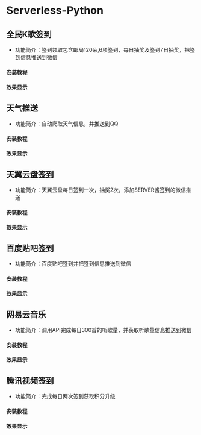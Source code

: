 # Serverless-Python


## 全民K歌签到
* 功能简介：签到领取包含邮局120朵,6项签到，每日抽奖及签到7日抽奖，把签到信息推送到微信

#### 安装教程

#### 效果显示


## 天气推送
* 功能简介：自动爬取天气信息，并推送到QQ

#### 安装教程

#### 效果显示

## 天翼云盘签到
* 功能简介：天翼云盘每日签到一次，抽奖2次，添加SERVER酱签到的微信推送

#### 安装教程

#### 效果显示

## 百度贴吧签到
* 功能简介：百度贴吧签到并把签到信息推送到微信

#### 安装教程

#### 效果显示


## 网易云音乐
* 功能简介：调用API完成每日300首的听歌量，并获取听歌量信息推送到微信

#### 安装教程

#### 效果显示


## 腾讯视频签到
* 功能简介：完成每日两次签到获取积分升级

#### 安装教程

#### 效果显示



